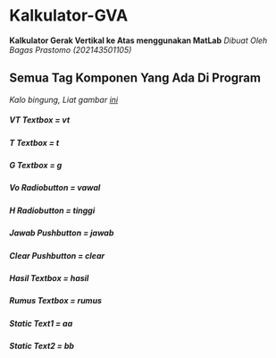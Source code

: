 # Kalkulator-GVA
**Kalkulator Gerak Vertikal ke Atas menggunakan MatLab**
*Dibuat Oleh Bagas Prastomo (202143501105)*

## Semua Tag Komponen Yang Ada Di Program

*Kalo bingung, Liat gambar [ini](https://drive.google.com/file/d/1F_5-wXwhBpWKIh0je1M_vyLb6VUXUTAy/view?usp=sharing)*

##### VT Textbox = vt
##### T Textbox = t
##### G Textbox = g

##### Vo Radiobutton = vawal
##### H Radiobutton = tinggi

##### Jawab Pushbutton = jawab
##### Clear Pushbutton = clear

##### Hasil Textbox = hasil
##### Rumus Textbox = rumus

##### Static Text1 = aa
##### Static Text2 = bb
